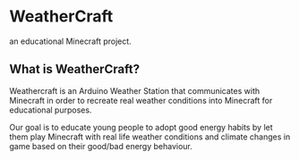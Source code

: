 # WeatherCraft
an educational Minecraft project.

## What is WeatherCraft?
Weathercraft is an Arduino Weather Station that communicates with Minecraft 
in order to recreate real weather conditions 
into Minecraft for educational purposes.

Our goal is to educate young people to adopt 
good energy habits
by let them play Minecraft 
with real life weather conditions and climate changes in game based on their good/bad energy behaviour. 
